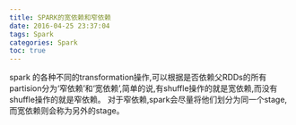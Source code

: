 ```yaml
---
title: SPARK的宽依赖和窄依赖
date: 2016-04-25 23:37:04
tags: Spark
categories: Spark
toc: true
---
```



spark 的各种不同的transformation操作,可以根据是否依赖父RDDs的所有partision分为‘窄依赖’和‘宽依赖’,简单的说,有shuffle操作的就是宽依赖,而没有shuffle操作的就是窄依赖。
对于窄依赖,spark会尽量将他们划分为同一个stage,而宽依赖则会称为另外的stage。

